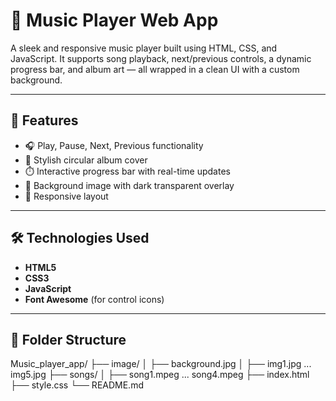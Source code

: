 # 🎵 Music Player Web App

A sleek and responsive music player built using HTML, CSS, and JavaScript. It supports song playback, next/previous controls, a dynamic progress bar, and album art — all wrapped in a clean UI with a custom background.

---

## 🚀 Features

- 🎧 Play, Pause, Next, Previous functionality
- 🎨 Stylish circular album cover
- ⏱️ Interactive progress bar with real-time updates
- 🌆 Background image with dark transparent overlay
- 📱 Responsive layout

---

## 🛠️ Technologies Used

- **HTML5**
- **CSS3**
- **JavaScript**
- **Font Awesome** (for control icons)

---

## 📂 Folder Structure

Music_player_app/
├── image/
│ ├── background.jpg
│ ├── img1.jpg ... img5.jpg
├── songs/
│ ├── song1.mpeg ... song4.mpeg
├── index.html
├── style.css
└── README.md
